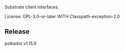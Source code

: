 Substrate client interfaces.

License: GPL-3.0-or-later WITH Classpath-exception-2.0


## Release

polkadot v1.15.0
